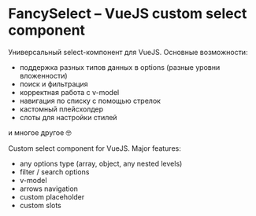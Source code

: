 
# FancySelect – VueJS custom select component 

Универсальный select-компонент для VueJS. Основные возможности:

  - поддержка разных типов данных в options (разные уровни вложенности)
  - поиск и фильтрация
  - корректная работа с v-model
  - навигация по списку с помощью стрелок
  - кастомный плейсхолдер
  - слоты для настройки стилей

и многое другое 🤓


Custom select component for VueJS. Major features:

  - any options type (array, object, any nested levels)
  - filter / search options
  - v-model
  - arrows navigation
  - custom placeholder
  - custom slots